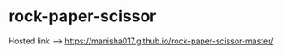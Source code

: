 # rock-paper-scissor                                     



Hosted link --> https://manisha017.github.io/rock-paper-scissor-master/
